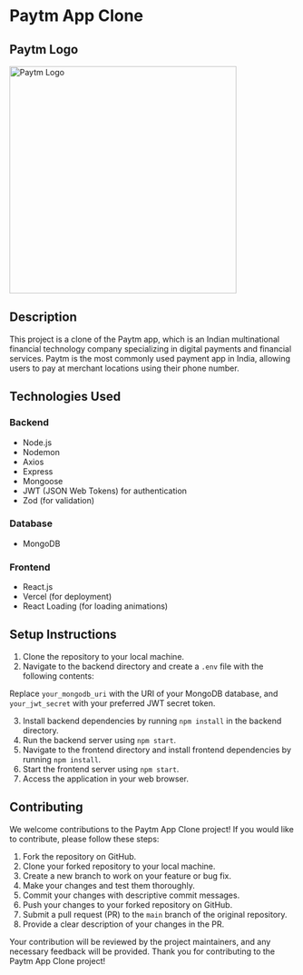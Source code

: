 # Paytm App Clone
## Paytm Logo

<img src="https://upload.wikimedia.org/wikipedia/commons/5/55/Paytm_logo.png" alt="Paytm Logo" width="400"/>

## Description

This project is a clone of the Paytm app, which is an Indian multinational financial technology company specializing in digital payments and financial services. Paytm is the most commonly used payment app in India, allowing users to pay at merchant locations using their phone number.

## Technologies Used

### Backend

- Node.js
- Nodemon
- Axios
- Express
- Mongoose
- JWT (JSON Web Tokens) for authentication
- Zod (for validation)

### Database

- MongoDB

### Frontend

- React.js
- Vercel (for deployment)
- React Loading (for loading animations)

## Setup Instructions

1. Clone the repository to your local machine.
2. Navigate to the backend directory and create a `.env` file with the following contents:


Replace `your_mongodb_uri` with the URI of your MongoDB database, and `your_jwt_secret` with your preferred JWT secret token.

3. Install backend dependencies by running `npm install` in the backend directory.
4. Run the backend server using `npm start`.
5. Navigate to the frontend directory and install frontend dependencies by running `npm install`.
6. Start the frontend server using `npm start`.
7. Access the application in your web browser.

## Contributing

We welcome contributions to the Paytm App Clone project! If you would like to contribute, please follow these steps:

1. Fork the repository on GitHub.
2. Clone your forked repository to your local machine.
3. Create a new branch to work on your feature or bug fix.
4. Make your changes and test them thoroughly.
5. Commit your changes with descriptive commit messages.
6. Push your changes to your forked repository on GitHub.
7. Submit a pull request (PR) to the `main` branch of the original repository.
8. Provide a clear description of your changes in the PR.

Your contribution will be reviewed by the project maintainers, and any necessary feedback will be provided. Thank you for contributing to the Paytm App Clone project!
